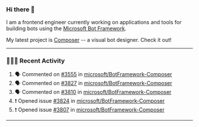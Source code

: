 ### Hi there 👋

I am a frontend engineer currently working on applications and tools for building bots using the [Microsoft Bot Framework](https://dev.botframework.com/).

My latest project is [Composer](https://github.com/microsoft/BotFramework-Composer) -- a visual bot designer. Check it out!

---

### 👨🏻‍💻 Recent Activity

<!--START_SECTION:activity-->
1. 🗣 Commented on [#3555](https://github.com//microsoft/BotFramework-Composer/issues/3555) in [microsoft/BotFramework-Composer](https://github.com//microsoft/BotFramework-Composer)
2. 🗣 Commented on [#3827](https://github.com//microsoft/BotFramework-Composer/issues/3827) in [microsoft/BotFramework-Composer](https://github.com//microsoft/BotFramework-Composer)
3. 🗣 Commented on [#3810](https://github.com//microsoft/BotFramework-Composer/issues/3810) in [microsoft/BotFramework-Composer](https://github.com//microsoft/BotFramework-Composer)
4. ❗️ Opened issue [#3824](https://github.com//microsoft/BotFramework-Composer/issues/3824) in [microsoft/BotFramework-Composer](https://github.com//microsoft/BotFramework-Composer)
5. ❗️ Opened issue [#3807](https://github.com//microsoft/BotFramework-Composer/issues/3807) in [microsoft/BotFramework-Composer](https://github.com//microsoft/BotFramework-Composer)
<!--END_SECTION:activity-->

---

<!--
**a-b-r-o-w-n/a-b-r-o-w-n** is a ✨ _special_ ✨ repository because its `README.md` (this file) appears on your GitHub profile.

Here are some ideas to get you started:

- 🔭 I’m currently working on ...
- 🌱 I’m currently learning ...
- 👯 I’m looking to collaborate on ...
- 🤔 I’m looking for help with ...
- 💬 Ask me about ...
- 📫 How to reach me: ...
- 😄 Pronouns: ...
- ⚡ Fun fact: ...
-->

